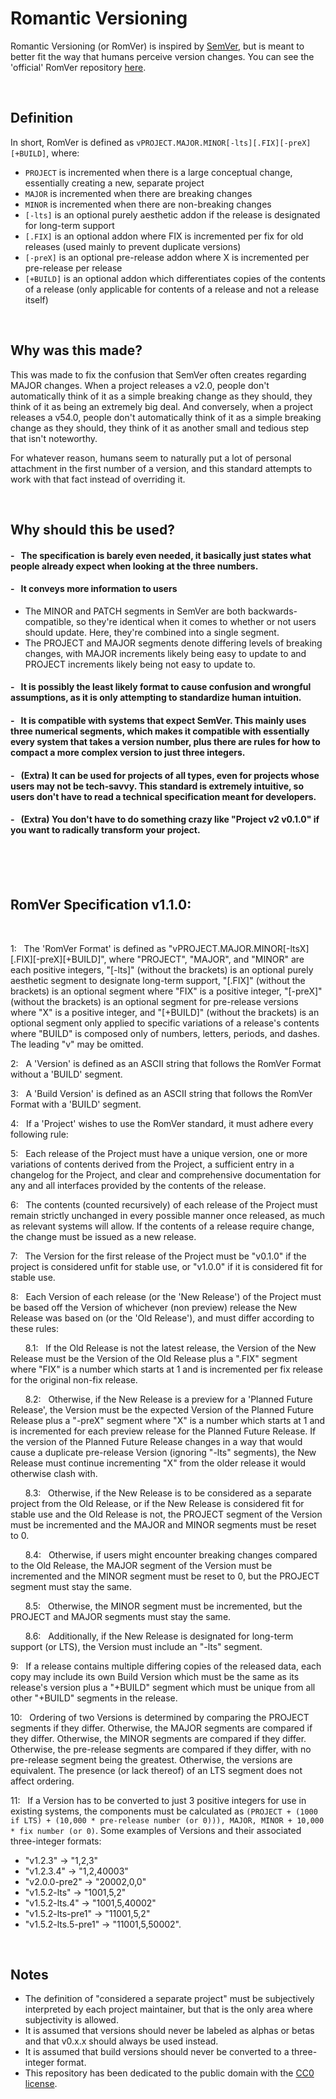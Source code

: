 # Romantic Versioning

Romantic Versioning (or RomVer) is inspired by [SemVer](https://semver.org/), but is meant to better fit the way that humans perceive version changes. You can see the 'official' RomVer repository [here](https://github.com/romversioning/romver).

<br>

## Definition

In short, RomVer is defined as `vPROJECT.MAJOR.MINOR[-lts][.FIX][-preX][+BUILD]`, where:

- `PROJECT` is incremented when there is a large conceptual change, essentially creating a new, separate project
- `MAJOR` is incremented when there are breaking changes
- `MINOR` is incremented when there are non-breaking changes
- `[-lts]` is an optional purely aesthetic addon if the release is designated for long-term support
- `[.FIX]` is an optional addon where FIX is incremented per fix for old releases (used mainly to prevent duplicate versions)
- `[-preX]` is an optional pre-release addon where X is incremented per pre-release per release
- `[+BUILD]` is an optional addon which differentiates copies of the contents of a release (only applicable for contents of a release and not a release itself)

<br>

## Why was this made?

This was made to fix the confusion that SemVer often creates regarding MAJOR changes. When a project releases a v2.0, people don't automatically think of it as a simple breaking change as they should, they think of it as being an extremely big deal. And conversely, when a project releases a v54.0, people don't automatically think of it as a simple breaking change as they should, they think of it as another small and tedious step that isn't noteworthy.

For whatever reason, humans seem to naturally put a lot of personal attachment in the first number of a version, and this standard attempts to work with that fact instead of overriding it. 

<br>

## Why should this be used?

#### - &nbsp; The specification is barely even needed, it basically just states what people already expect when looking at the three numbers.

#### - &nbsp; It conveys more information to users

- The MINOR and PATCH segments in SemVer are both backwards-compatible, so they're identical when it comes to whether or not users should update. Here, they're combined into a single segment.
- The PROJECT and MAJOR segments denote differing levels of breaking changes, with MAJOR increments likely being easy to update to and PROJECT increments likely being not easy to update to.

#### - &nbsp; It is possibly the least likely format to cause confusion and wrongful assumptions, as it is only attempting to standardize human intuition.

#### - &nbsp; It is compatible with systems that expect SemVer. This mainly uses three numerical segments, which makes it compatible with essentially every system that takes a version number, plus there are rules for how to compact a more complex version to just three integers.

#### - &nbsp; (Extra) It can be used for projects of all types, even for projects whose users may not be tech-savvy. This standard is extremely intuitive, so users don't have to read a technical specification meant for developers.

#### - &nbsp; (Extra) You don't have to do something crazy like "Project v2 v0.1.0" if you want to radically transform your project.

<br>
<br>
<br>

## RomVer Specification v1.1.0:

<br>

1: &nbsp; The 'RomVer Format' is defined as "vPROJECT.MAJOR.MINOR\[-ltsX]\[.FIX]\[-preX]\[+BUILD]", where "PROJECT", "MAJOR", and "MINOR" are each positive integers, "\[-lts]" (without the brackets) is an optional purely aesthetic segment to designate long-term support, "\[.FIX]" (without the brackets) is an optional segment where "FIX" is a positive integer, "\[-preX]" (without the brackets) is an optional segment for pre-release versions where "X" is a positive integer, and "\[+BUILD]" (without the brackets) is an optional segment only applied to specific variations of a release's contents where "BUILD" is composed only of numbers, letters, periods, and dashes. The leading "v" may be omitted.

2: &nbsp; A 'Version' is defined as an ASCII string that follows the RomVer Format without a 'BUILD' segment.

3: &nbsp; A 'Build Version' is defined as an ASCII string that follows the RomVer Format with a 'BUILD' segment.

4: &nbsp; If a 'Project' wishes to use the RomVer standard, it must adhere every following rule:

5: &nbsp; Each release of the Project must have a unique version, one or more variations of contents derived from the Project, a sufficient entry in a changelog for the Project, and clear and comprehensive documentation for any and all interfaces provided by the contents of the release.

6: &nbsp; The contents (counted recursively) of each release of the Project must remain strictly unchanged in every possible manner once released, as much as relevant systems will allow. If the contents of a release require change, the change must be issued as a new release.

7: &nbsp; The Version for the first release of the Project must be "v0.1.0" if the project is considered unfit for stable use, or "v1.0.0" if it is considered fit for stable use.

8: &nbsp; Each Version of each release (or the 'New Release') of the Project must be based off the Version of whichever (non preview) release the New Release was based on (or the 'Old Release'), and must differ according to these rules:

&nbsp; &nbsp; &nbsp; 8.1: &nbsp; If the Old Release is not the latest release, the Version of the New Release must be the Version of the Old Release plus a ".FIX" segment where "FIX" is a number which starts at 1 and is incremented per fix release for the original non-fix release.

&nbsp; &nbsp; &nbsp; 8.2: &nbsp; Otherwise, if the New Release is a preview for a 'Planned Future Release', the Version must be the expected Version of the Planned Future Release plus a "-preX" segment where "X" is a number which starts at 1 and is incremented for each preview release for the Planned Future Release. If the version of the Planned Future Release changes in a way that would cause a duplicate pre-release Version (ignoring "-lts" segments), the New Release must continue incrementing "X" from the older release it would otherwise clash with.

&nbsp; &nbsp; &nbsp; 8.3: &nbsp; Otherwise, if the New Release is to be considered as a separate project from the Old Release, or if the New Release is considered fit for stable use and the Old Release is not, the PROJECT segment of the Version must be incremented and the MAJOR and MINOR segments must be reset to 0.

&nbsp; &nbsp; &nbsp; 8.4: &nbsp; Otherwise, if users might encounter breaking changes compared to the Old Release, the MAJOR segment of the Version must be incremented and the MINOR segment must be reset to 0, but the PROJECT segment must stay the same.

&nbsp; &nbsp; &nbsp; 8.5: &nbsp; Otherwise, the MINOR segment must be incremented, but the PROJECT and MAJOR segments must stay the same.

&nbsp; &nbsp; &nbsp; 8.6: &nbsp; Additionally, if the New Release is designated for long-term support (or LTS), the Version must include an "-lts" segment.

9: &nbsp; If a release contains multiple differing copies of the released data, each copy may include its own Build Version which must be the same as its release's version plus a "+BUILD" segment which must be unique from all other "+BUILD" segments in the release.

10: &nbsp; Ordering of two Versions is determined by comparing the PROJECT segments if they differ. Otherwise, the MAJOR segments are compared if they differ. Otherwise, the MINOR segments are compared if they differ. Otherwise, the pre-release segments are compared if they differ, with no pre-release segment being the greatest. Otherwise, the versions are equivalent. The presence (or lack thereof) of an LTS segment does not affect ordering.

11: &nbsp; If a Version has to be converted to just 3 positive integers for use in existing systems, the components must be calculated as `(PROJECT + (1000 if LTS) + (10,000 * pre-release number (or 0))), MAJOR, MINOR + 10,000 * fix number (or 0)`. Some examples of Versions and their associated three-integer formats:
- "v1.2.3" -> "1,2,3"
- "v1.2.3.4" -> "1,2,40003"
- "v2.0.0-pre2" -> "20002,0,0"
- "v1.5.2-lts" -> "1001,5,2"
- "v1.5.2-lts.4" -> "1001,5,40002"
- "v1.5.2-lts-pre1" -> "11001,5,2"
- "v1.5.2-lts.5-pre1" -> "11001,5,50002".

<br>

## Notes

- The definition of "considered a separate project" must be subjectively interpreted by each project maintainer, but that is the only area where subjectivity is allowed.
- It is assumed that versions should never be labeled as alphas or betas and that v0.x.x should always be used instead.
- It is assumed that build versions should never be converted to a three-integer format.
- This repository has been dedicated to the public domain with the [CC0 license](LICENSE).
